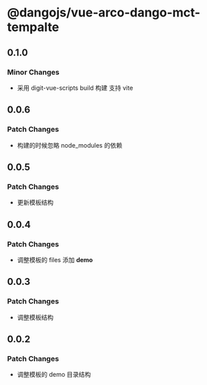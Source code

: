 # @dangojs/vue-arco-dango-mct-tempalte

## 0.1.0

### Minor Changes

- 采用 digit-vue-scripts build 构建 支持 vite

## 0.0.6

### Patch Changes

- 构建的时候忽略 node_modules 的依赖

## 0.0.5

### Patch Changes

- 更新模板结构

## 0.0.4

### Patch Changes

- 调整模板的 files 添加 **demo**

## 0.0.3

### Patch Changes

- 调整模板结构

## 0.0.2

### Patch Changes

- 调整模板的 demo 目录结构
